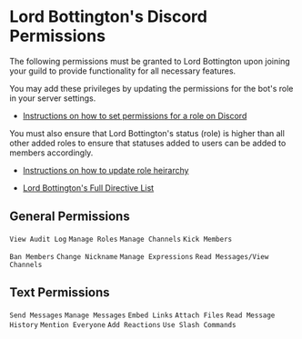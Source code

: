 # Lord Bottington's Discord Permissions

The following permissions must be granted to Lord Bottington upon joining your guild to provide functionality for all necessary features.

You may add these privileges by updating the permissions for the bot's role in your server settings.
+ [Instructions on how to set permissions for a role on Discord](https://support.discord.com/hc/en-us/articles/206029707-Setting-Up-Permissions-FAQ#:~:text=You%20can%20adjust%20permissions%20of,all%20features%20of%20a%20channel.)

You must also ensure that Lord Bottington's status (role) is higher than all other added roles to ensure that statuses added to users can be added to members accordingly.
+ [Instructions on how to update role heirarchy](https://helpv2.quickbase.com/hc/en-us/articles/4570311906836-Reorder-Role-Priorities-)

+ [Lord Bottington's Full Directive List](https://github.com/xxjsweezeyxx/Lord-Bottington/blob/main/Full%20Directive%20List.md)

## General Permissions
`View Audit Log`
`Manage Roles`
`Manage Channels`
`Kick Members`

`Ban Members`
`Change Nickname`
`Manage Expressions`
`Read Messages/View Channels`

## Text Permissions
`Send Messages`
`Manage Messages`
`Embed Links`
`Attach Files`
`Read Message History`
`Mention Everyone`
`Add Reactions`
`Use Slash Commands`
